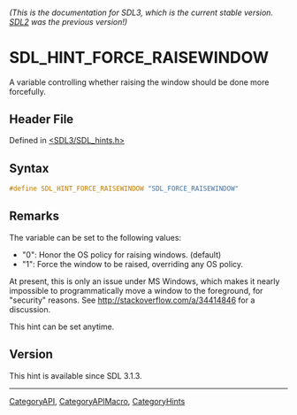 ###### (This is the documentation for SDL3, which is the current stable version. [SDL2](https://wiki.libsdl.org/SDL2/) was the previous version!)
# SDL_HINT_FORCE_RAISEWINDOW

A variable controlling whether raising the window should be done more forcefully.

## Header File

Defined in [<SDL3/SDL_hints.h>](https://github.com/libsdl-org/SDL/blob/main/include/SDL3/SDL_hints.h)

## Syntax

```c
#define SDL_HINT_FORCE_RAISEWINDOW "SDL_FORCE_RAISEWINDOW"
```

## Remarks

The variable can be set to the following values:

- "0": Honor the OS policy for raising windows. (default)
- "1": Force the window to be raised, overriding any OS policy.

At present, this is only an issue under MS Windows, which makes it nearly
impossible to programmatically move a window to the foreground, for
"security" reasons. See http://stackoverflow.com/a/34414846 for a
discussion.

This hint can be set anytime.

## Version

This hint is available since SDL 3.1.3.

----
[CategoryAPI](CategoryAPI), [CategoryAPIMacro](CategoryAPIMacro), [CategoryHints](CategoryHints)


